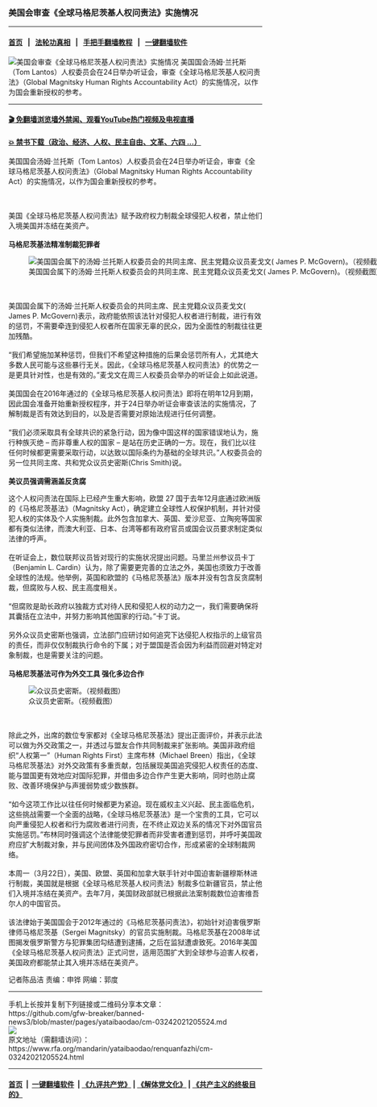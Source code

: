 ### 美国会审查《全球马格尼茨基人权问责法》实施情况
------------------------

#### [首页](https://github.com/gfw-breaker/banned-news3/blob/master/README.md) &nbsp;&nbsp;|&nbsp;&nbsp; [法轮功真相](https://github.com/begood0513/basic/blob/master/README.md)  &nbsp;&nbsp;|&nbsp;&nbsp; [手把手翻墙教程](https://github.com/gfw-breaker/guides/wiki)  &nbsp;&nbsp;|&nbsp;&nbsp; [一键翻墙软件](https://github.com/gfw-breaker/nogfw/blob/master/README.md)  



<div id="headerimg">
 <img alt="美国会审查《全球马格尼茨基人权问责法》实施情况" src="https://www.rfa.org/mandarin/yataibaodao/renquanfazhi/cm-03242021205524.html/@@images/006c5363-5186-4032-bdc7-9dd3f1fdcf02.png" title="美国会审查《全球马格尼茨基人权问责法》实施情况"/>
 <span class="lead_image_caption">
  美国国会汤姆‧兰托斯（Tom Lantos）人权委员会在24日举办听证会，审查《全球马格尼茨基人权问责法》（Global Magnitsky Human Rights Accountability Act）的实施情况，以作为国会重新授权的参考。
 </span>
 <!-- zoomattribute -->
</div>

<hr/>


#### [ 🎬  免翻墙浏览墙外禁闻、观看YouTube热门视频及电视直播](https://github.com/gfw-breaker/HelloWorld)

#### [ 💥  禁书下载（政治、经济、人权、民主自由、文革、六四 ...）](https://github.com/gfw-breaker/books/blob/master/README.md)

<div id="storytext">
 <p>
  美国国会汤姆‧兰托斯（Tom Lantos）人权委员会在24日举办听证会，审查《全球马格尼茨基人权问责法》（Global Magnitsky Human Rights Accountability Act）的实施情况，以作为国会重新授权的参考。
 </p>
 <p>
 </p>
 <p>
  <br/>
  <br/>
  美国《全球马格尼茨基人权问责法》赋予政府权力制裁全球侵犯人权者，禁止他们入境美国并冻结在美资产。
  <br/>
  <br/>
  <strong>
   马格尼茨基法精准制裁犯罪者
  </strong>
 </p>
 <p>
  <figure class="image-richtext image-inline captioned" style="width:1761px;">
   <img alt="美国国会属下的汤姆‧兰托斯人权委员会的共同主席、民主党籍众议员麦戈文( James P. McGovern)。（视频截图）" src="https://www.rfa.org/mandarin/yataibaodao/renquanfazhi/cm-03242021205524.html/4.png/@@images/5ddfea3b-b625-4be1-8d4b-cb51b580971e.png" title="1"/>
   <figcaption class="image-caption">
    美国国会属下的汤姆‧兰托斯人权委员会的共同主席、民主党籍众议员麦戈文( James P. McGovern)。（视频截图）
   </figcaption>
   <small>
   </small>
  </figure>
  <br/>
  <br/>
  美国国会属下的汤姆‧兰托斯人权委员会的共同主席、民主党籍众议员麦戈文( James P. McGovern)表示，政府能依照该法针对侵犯人权者进行制裁，进行有效的惩罚，不需要牵连到侵犯人权者所在国家无辜的民众，因为全面性的制裁往往更加残酷。
  <br/>
  <br/>
  “我们希望施加某种惩罚，但我们不希望这种措施的后果会惩罚所有人，尤其绝大多数人民可能与这些暴行无关。因此，《全球马格尼茨基人权问责法》的优势之一是更具针对性，也是有效的。”麦戈文在周三人权委员会举办的听证会上如此说道。
  <br/>
  <br/>
  美国国会在2016年通过的《全球马格尼茨基人权问责法》即将在明年12月到期，因此国会准备开始重新授权程序，并于24日举办听证会审查该法的实施情况，了解制裁是否有效达到目的，以及是否需要对原始法规进行任何调整。
  <br/>
  <br/>
  “我们必须采取具有全球共识的紧急行动，因为像中国这样的国家错误地认为，施行种族灭绝 – 而非尊重人权的国家 – 是站在历史正确的一方。现在，我们比以往任何时候都更需要采取行动，以达致以国际条约为基础的全球共识。”人权委员会的另一位共同主席、共和党众议员史密斯(Chris Smith)说。
  <br/>
  <br/>
  <strong>
   美议员强调需涵盖反贪腐
  </strong>
 </p>
 <p>
  这个人权问责法在国际上已经产生重大影响，欧盟 27 国于去年12月底通过欧洲版的《马格尼茨基法》（Magnitsky Act），确定建立全球性人权保护机制，并针对侵犯人权的实体及个人实施制裁。此外包含加拿大、英国、爱沙尼亚、立陶宛等国家都有类似法律，而澳大利亚、日本、台湾等都有政府官员或国会议员要求制定类似法律的呼声。
  <br/>
  <br/>
  在听证会上，数位联邦议员皆对现行的实施状况提出问题。马里兰州参议员卡丁（Benjamin L. Cardin）认为，除了需要更完善的立法之外，美国也须致力于改善全球性的法规。他举例，英国和欧盟的《马格尼茨基法》版本并没有包含反贪腐制裁，但腐败与人权、民主高度相关。
  <br/>
  <br/>
  “但腐败是助长政府以独裁方式对待人民和侵犯人权的动力之一，我们需要确保将其囊括在立法中，并努力影响其他国家的行动。”卡丁说。
  <br/>
  <br/>
  另外众议员史密斯也强调，立法部门应研讨如何追究下达侵犯人权指示的上级官员的责任，而非仅仅制裁执行命令的下属；对于盟国是否会因为利益而回避对特定对象制裁，也是需要关注的问题。
  <br/>
  <br/>
  <strong>
   马格尼茨基法可作为外交工具 强化多边合作
  </strong>
 </p>
 <p>
  <figure class="image-richtext image-inline captioned" style="width:1744px;">
   <img alt="众议员史密斯。（视频截图）" src="https://www.rfa.org/mandarin/yataibaodao/renquanfazhi/cm-03242021205524.html/3.png/@@images/c11ad5c4-b45e-475a-9310-7b1f3ddbdb29.png" title="2"/>
   <figcaption class="image-caption">
    众议员史密斯。（视频截图）
   </figcaption>
   <small>
   </small>
  </figure>
  <br/>
  <br/>
  除此之外，出席的数位专家都对《全球马格尼茨基法》提出正面评价，并表示此法可以做为外交政策之一，并透过与盟友合作共同制裁来扩张影响。美国非政府组织“人权第一”（Human Rights First）主席布林（Michael Breen）指出，《全球马格尼茨基法》对外交政策有多重贡献，包括展现美国追究侵犯人权责任的态度、能与盟国更有效地应对国际犯罪，并借由多边合作产生更大影响，同时也防止腐败、改善环境保护与声援弱势或少数族群。
  <br/>
  <br/>
  “如今这项工作比以往任何时候都更为紧迫。现在威权主义兴起、民主面临危机，这些挑战需要一个全面的战略，《全球马格尼茨基法》是一个宝贵的工具，它可以向严重侵犯人权者和行为腐败者进行问责，在不终止双边关系的情况下对外国官员实施惩罚。”布林同时强调这个法律能使犯罪者而非受害者遭到惩罚，并呼吁美国政府应扩大制裁对象，并与民间团体及外国政府密切合作，形成紧密的全球制裁网络。
  <br/>
  <br/>
  本周一（3月22日），美国、欧盟、英国和加拿大联手针对中国迫害新疆穆斯林进行制裁，美国就是根据《全球马格尼茨基人权问责法》制裁多位新疆官员，禁止他们入境并冻结在美资产。去年7月，美国财政部就已根据此法案制裁数位迫害维吾尔人的中国官员。
  <br/>
  <br/>
  该法律始于美国国会于2012年通过的《马格尼茨基问责法》，初始针对迫害俄罗斯律师马格尼茨基（Sergei Magnitsky）的官员实施制裁。马格尼茨基在2008年试图揭发俄罗斯警方与犯罪集团勾结遭到逮捕，之后在监狱遭虐致死。2016年美国《全球马格尼茨基人权问责法》正式问世，适用范围扩大到全球参与迫害人权者，美国政府都能禁止其入境并冻结在美资产。
 </p>
 <p>
  记者陈品洁 责编：申铧 网编：郭度
 </p>
</div>

<hr/>
手机上长按并复制下列链接或二维码分享本文章：<br/>
https://github.com/gfw-breaker/banned-news3/blob/master/pages/yataibaodao/cm-03242021205524.md <br/>
<a href='https://github.com/gfw-breaker/banned-news3/blob/master/pages/yataibaodao/cm-03242021205524.md'><img src='https://github.com/gfw-breaker/banned-news3/blob/master/pages/yataibaodao/cm-03242021205524.md.png'/></a> <br/>
原文地址（需翻墙访问）：https://www.rfa.org/mandarin/yataibaodao/renquanfazhi/cm-03242021205524.html


------------------------
#### [首页](https://github.com/gfw-breaker/banned-news3/blob/master/README.md) &nbsp;|&nbsp; [一键翻墙软件](https://github.com/gfw-breaker/nogfw/blob/master/README.md) &nbsp;| [《九评共产党》](https://github.com/gfw-breaker/9ping.md/blob/master/README.md#九评之一评共产党是什么) | [《解体党文化》](https://github.com/gfw-breaker/jtdwh.md/blob/master/README.md) | [《共产主义的终极目的》](https://github.com/gfw-breaker/gczydzjmd.md/blob/master/README.md)


<img src='http://gfw-breaker.win/banned-news3/pages/yataibaodao/cm-03242021205524.md' width='0px' height='0px'/>